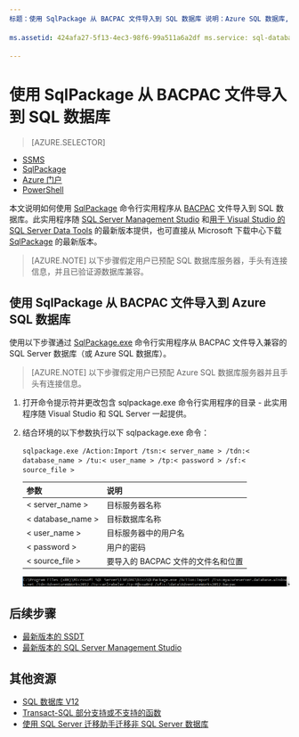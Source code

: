 ```yaml
---
标题：使用 SqlPackage 从 BACPAC 文件导入到 SQL 数据库 说明：Azure SQL 数据库, 数据库迁移, 导入数据库, 导入 BACPAC 文件, sqlpackage services: sql-database documentationcenter: '' author: CarlRabeler manager: jhubbard editor: ''

ms.assetid: 424afa27-5f13-4ec3-98f6-99a511a6a2df ms.service: sql-database ms.devlang: NA ms.topic: article ms.tgt_pltfrm: NA ms.workload: sqldb-migrate ms.date: 11/08/2016 ms.author: carlrab

---
```

# 使用 SqlPackage 从 BACPAC 文件导入到 SQL 数据库

> [AZURE.SELECTOR]
- [SSMS](/documentation/articles/sql-database-cloud-migrate-compatible-import-bacpac-ssms/)
- [SqlPackage](/documentation/articles/sql-database-cloud-migrate-compatible-import-bacpac-sqlpackage/)
- [Azure 门户](/documentation/articles/sql-database-import/)
- [PowerShell](/documentation/articles/sql-database-import-powershell/)

本文说明如何使用 [SqlPackage](https://msdn.microsoft.com/zh-cn/library/hh550080.aspx) 命令行实用程序从 [BACPAC](https://msdn.microsoft.com/zh-cn/library/ee210546.aspx#Anchor_4) 文件导入到 SQL 数据库。此实用程序随 [SQL Server Management Studio](https://msdn.microsoft.com/zh-cn/library/mt238290.aspx) 和[用于 Visual Studio 的 SQL Server Data Tools](https://msdn.microsoft.com/zh-cn/library/mt204009.aspx) 的最新版本提供，也可直接从 Microsoft 下载中心下载 [SqlPackage](https://www.microsoft.com/zh-cn/download/details.aspx?id=53876) 的最新版本。

> [AZURE.NOTE] 以下步骤假定用户已预配 SQL 数据库服务器，手头有连接信息，并且已验证源数据库兼容。

## 使用 SqlPackage 从 BACPAC 文件导入到 Azure SQL 数据库

使用以下步骤通过 [SqlPackage.exe](https://msdn.microsoft.com/zh-cn/library/hh550080.aspx) 命令行实用程序从 BACPAC 文件导入兼容的 SQL Server 数据库（或 Azure SQL 数据库）。

> [AZURE.NOTE] 以下步骤假定用户已预配 Azure SQL 数据库服务器并且手头有连接信息。

1. 打开命令提示符并更改包含 sqlpackage.exe 命令行实用程序的目录 - 此实用程序随 Visual Studio 和 SQL Server 一起提供。
2. 结合环境的以下参数执行以下 sqlpackage.exe 命令：

	`sqlpackage.exe /Action:Import /tsn:< server_name > /tdn:< database_name > /tu:< user_name > /tp:< password > /sf:< source_file >`  


	| 参数 | 说明 |
	|---|---|
	| < server\_name > | 目标服务器名称 |
	| < database\_name > | 目标数据库名称 |
	| < user\_name > | 目标服务器中的用户名 |
	| < password > | 用户的密码 |
	| < source\_file > | 要导入的 BACPAC 文件的文件名和位置 |

	![通过“任务”菜单导出数据层应用程序](./media/sql-database-cloud-migrate/TestForCompatibilityUsingSQLPackage01c.png)  


## 后续步骤
- [最新版本的 SSDT](https://msdn.microsoft.com/zh-cn/library/mt204009.aspx)
- [最新版本的 SQL Server Management Studio](https://msdn.microsoft.com/zh-cn/library/mt238290.aspx)

## 其他资源
- [SQL 数据库 V12](/documentation/articles/sql-database-v12-whats-new/)
- [Transact-SQL 部分支持或不支持的函数](/documentation/articles/sql-database-transact-sql-information/)
- [使用 SQL Server 迁移助手迁移非 SQL Server 数据库](http://blogs.msdn.com/b/ssma/)

<!---HONumber=Mooncake_Quality_Review_1215_2016-->